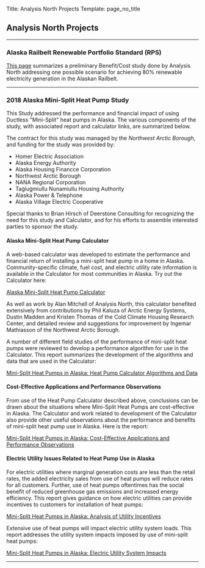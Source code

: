 Title: Analysis North Projects
Template: page_no_title

## Analysis North Projects

---

### Alaska Railbelt Renewable Portfolio Standard (RPS)

[This page](/rps-econ.html) summarizes a preliminary Benefit/Cost study done by Analysis North
addressing one possible scenario for achieving 80% renewable electricity generation
in the Alaskan Railbelt. 

---

### 2018 Alaska Mini-Split Heat Pump Study

This Study addressed the performance and financial impact of using 
Ductless "Mini-Split" heat pumps in Alaska.  The various components of the study,
with associated report and calculator links, are summarized below.

The contract for this study was managed by the *Northwest Arctic Borough*, and
funding for the study was provided by:

* Homer Electric Association
* Alaska Energy Authority
* Alaska Housing Financce Corporation
* Northwest Arctic Borough
* NANA Regional Corporation
* Taġiuġmiullu Nunamiullu Housing Authority
* Alaska Power & Telephone
* Alaska Village Electric Cooperative

Special thanks to Brian Hirsch of Deerstone Consulting for recognizing the
need for this study and Calculator, and for his efforts to assemble interested
parties to sponsor the study.


#### Alaska Mini-Split Heat Pump Calculator

A web-based calculator was developed to estimate the performance and financial return of
installing a mini-split heat pump in a home in Alaska.  Community-specific 
climate, fuel cost, and electric utility rate information is available in the 
Calculator for most communities in Alaska.  Try out the Calculator here:

[Alaska Mini-Split Heat Pump Calculator](https://heatpump.analysisnorth.com)

As well as work by Alan Mitchell of Analysis North, this calculator benefited extensively
from contributions by Phil Kaluza of Arctic Energy Systems, Dustin Madden and Kristen Thomas
of the Cold Climate Housing Research Center, and detailed review and suggestions for improvement
by Ingemar Mathiasson of the Northwest Arctic Borough.

A number of different field studies of the performance of mini-split heat pumps were
reviewed to develop a performance algorithm for use in the Calculator.  This
report summarizes the development of the algorithms and data that are used in the
Calculator:

[Mini-Split Heat Pumps in Alaska: Heat Pump Calculator Algorithms and Data](https://docs.google.com/document/preview?hgd=1&id=1jLZ2JBw1Zj40W7y7QrZPMUknNrksk6y4NZlHD_2Fs9E)

#### Cost-Effective Applications and Performance Observations

From use of the Heat Pump Calculator described above,
conclusions can be drawn about the situations where Mini-Split Heat Pumps
are cost-effective in Alaska.  The Calculator and work related to
development of the Calculator also provide other useful observations about the
performance and benefits of mini-split heat pump use in Alaska.  Here is the report:

[Mini-Split Heat Pumps in Alaska: Cost-Effective Applications and Performance Observations](https://docs.google.com/document/preview?hgd=1&id=1RoCZkf6EPusz3M__mD23WfMxcCQYhq8Ev5sDiQex9jo)

#### Electric Utility Issues Related to Heat Pump Use in Alaska

For electric utilities where marginal generation costs are less than the retail rates, 
the added electricity sales from use of heat pumps will
reduce rates for all customers. Further, use of heat pumps oftentimes
has the social benefit of reduced greenhouse gas emissions and increased energy efficiency.
This report gives guidance on how electric utilities can provide incentives to customers
for installation of heat pumps:

[Mini-Split Heat Pumps in Alaska: Analysis of Utility Incentives](https://docs.google.com/document/preview?hgd=1&id=14OVk-spvCGTEvkqHE3oP7N6OUEFuKs2ui4z1ZdEh0YY)

Extensive use of heat pumps will impact electric utility system loads.
This report addresses the utility system impacts imposed by use of mini-split 
heat pumps:

[Mini-Split Heat Pumps in Alaska: Electric Utility System Impacts](https://docs.google.com/document/preview?hgd=1&id=1aT_vYOCXMg2bqLgdJU0dyxvzbb1fxEkEl9iBOav2xLE)

---